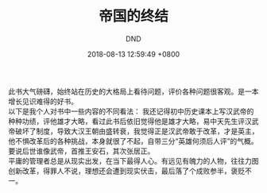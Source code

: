 ﻿---
layout: post
title:  "帝国的终结"
date:   2018-08-13 12:59:49 +0800
categories: Book
tags: Book
img: http://or4d8nhvk.bkt.clouddn.com/18-8-25/22781638.jpg
author: DND
---

此书大气磅礴，始终站在历史的大格局上看待问题，评价各种问题很客观。是一本增长见识难得的好书。  
以下是我个人对书中一些内容的不同看法：
我还记得初中历史课本上写汉武帝的种种功绩，评他雄才大略，看过此书后依旧觉得他是雄才大略，易中天先生评汉武帝破坏了制度，导致大汉王朝由盛转衰，我觉得正是汉武帝敢于改革，才是英主，他不惧改革后的各种挑战，本身就很了不起，自带三分“英雄何须后人评”的气概。要说后世谁像武帝，首推王安石，其次张居正。  
平庸的管理者总是从现实出发，在当下最得人心。有远见有魄力的人物，往往力图创新改革，得罪人不说，理想还会遭到现实伏击，最后落了个成败参半，褒贬不一。




